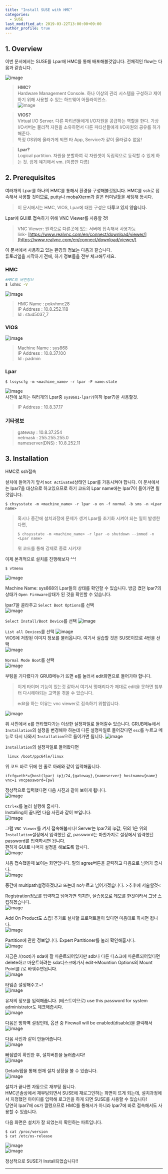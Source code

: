 ```yaml
---
title: "Install SUSE with HMC"
categories: 
  - SUSE
last_modified_at: 2019-03-22T13:00:00+09:00
author_profile: true
---
```


## 1. Overview
이번 문서에서는 SUSE를 Lpar에 HMC를 통해 배포해볼것입니다. 전체적인 flow는 다음과 같습니다.  

![image](https://user-images.githubusercontent.com/15958325/54994383-776aec80-5007-11e9-828e-69c12fae43cd.png)

><b>HMC?</b>  
>Hardware Management Console. 하나 이상의 관리 시스템을 구성하고 제어하기 위해 사용할 수 있는 하드웨어 어플라이언스.  
>![image](https://user-images.githubusercontent.com/15958325/55077274-aaca7b80-50da-11e9-849b-905f56fb875f.png)  

> <b>VIOS?</b>  
> Virtual I/O Server. 다른 파티션들에게 I/O자원을 공급하는 역할을 한다. 가상 I/O서버는 물리적 자원을 소유하면서 다른 파티션들에게 I/O자원의 공유를 허가해준다.  
>특정 OS위에 올라가게 되면 타 App, Service가 같이 올라갈수 없음!

><b>Lpar?</b>  
>Logical partition. 자원을 분할하여 각 자원셋이 독립적으로 동작할 수 있게 하는 것. 쉽게 얘기해서 vm. (이름만 다름)

## 2. Prerequisites

여러개의 Lpar를 하나의 HMC를 통해서 환경을 구성해볼것입니다. HMC를 ssh로 접속해서 사용할 것이므로, putty나 mobaXterm과 같은 터미널툴을 세팅해 둡시다.

> 이 문서에서는 HMC, VIOS, Lpar에 대한 구성은 <b>다루고 있지 않습니다.</b>  

Lpar에 GUI로 접속하기 위해 VNC Viewer를 사용할 것!  
>VNC Viewer: 원격으로 다른곳에 있는 서버에 접속해서 사용가능  
>link- [https://www.realvnc.com/en/connect/download/viewer/](https://www.realvnc.com/en/connect/download/viewer/)


이 문서에서 사용하고 있는 환경의 정보는 다음과 같습니다.  
튜토리얼을 시작하기 전에, 하기 정보들을 전부 체크해두세요.  

### HMC
~~~bash
#HMC의 버전정보
$ lshmc -V
~~~
![image](https://user-images.githubusercontent.com/15958325/54999618-f49c5e80-5013-11e9-921a-6a9ea2e98ead.png)
> HMC Name : pokvhmc28  
> IP Address : 10.8.252.118  
> Id : stud5037_7  

### VIOS
![image](https://user-images.githubusercontent.com/15958325/54999459-9d968980-5013-11e9-9057-75fb5585954f.png)
> Machine Name : sys868  
> IP Address : 10.8.37.100  
> Id : padmin  

### Lpar
~~~
$ lssyscfg -m <machine_name> -r lpar -F name:state
~~~
![image](https://user-images.githubusercontent.com/15958325/54999708-3200ec00-5014-11e9-9190-c76321130c2f.png)  
사진에 보이는 여러개의 Lpar중 `sys8681-lpar7`(이하 lpar7)을 사용할것.
>IP Address : 10.8.37.17  

### 기타정보
>gateway : 10.8.37.254  
>netmask : 255.255.255.0  
>nameserver(DNS) : 10.8.252.11  

## 3. Installation

HMC로 ssh접속  

설치에 들어가기 앞서 `Not Activated`상태인 Lpar를 가동시켜야 합니다. 이 문서에서는 lpar7을 대상으로 하고있으므로 하기 코드의 Lpar name에는 lpar7이 들어가면 될것입니다.    

~~~
$ chsysstate -m <machine_name> -r lpar -o on -f normal -b sms -n <Lpar name>
~~~

>혹시나 중간에 설치과정에 문제가 생겨 Lpar를 초기화 시켜야 되는 일이 발생한다면,
>~~~
>$ chsysstate -m <machine_name> -r lpar -o shutdown --immed -n <Lpar name>
>~~~
>위 코드를 통해 강제로 종료 시키자!

이제 본격적으로 설치를 진행해보자 ^^!  

~~~
$ vtmenu
~~~
![image](https://user-images.githubusercontent.com/15958325/55074745-7489fd80-50d4-11e9-9f2f-e9039a578193.png)  

Machine Name: sys868의 Lpar들의 상태를 확인할 수 있습니다. 방금 켰던 lpar7의 상태가 `Open Firmware`상태가 된 것을 확인할 수 있습니다.  

lpar7을 골라주고 `Select Boot Options`를 선택   
![image](https://user-images.githubusercontent.com/15958325/55074987-1dd0f380-50d5-11e9-9c96-3127490ac452.png)  
 

`Select Install/Boot Device`를 선택
![image](https://user-images.githubusercontent.com/15958325/55075041-448f2a00-50d5-11e9-86a6-c8c17ef961e0.png)  

`List all Devices`를 선택
![image](https://user-images.githubusercontent.com/15958325/55075098-6a1c3380-50d5-11e9-9ac8-c15649a3ea56.png)   
VIOS에 저장된 이미지 정보를 불러옵니다. 여기서 실습할 것은 SUSE이므로 4번을 선택  
![image](https://user-images.githubusercontent.com/15958325/55075132-7d2f0380-50d5-11e9-8d42-3b59e666d02b.png)

`Normal Mode Boot`를 선택  
![image](https://user-images.githubusercontent.com/15958325/55075285-e9aa0280-50d5-11e9-8aaa-f504acd502e3.png)  

부팅을 기다렸다가 GRUB메뉴가 뜨면 e를 눌러서 edit화면으로 들어가야 합니다. 
>이게 타이머 기능이 있는것 같아서 여기서 멍때리다가 제대로 edit을 못하면 첨부터 다시해야되는 고역을 겪을 수 있습니다.  
>
>edit을 하는 이유는 vnc viewer로 접속하기 위함입니다. 

![image](https://user-images.githubusercontent.com/15958325/55075315-fdedff80-50d5-11e9-9a4c-ac2826d8d901.png)  

위 사진에서 e를 연타했다가는 이상한 설정파일로 들어갈수 있습니다. GRUB메뉴에서 `Installation`의 설정을 변경해야 하는데 다른 설정파일로 들어갔다면 `esc`를 누르고 메뉴로 다시 나와서 `Installation`으로 들어가면 됩니다.
![image](https://user-images.githubusercontent.com/15958325/55075363-237b0900-50d6-11e9-8099-87d6bbf6ff0f.png)  

`Installation`의 설정파일로 들어왔다면  
~~~
 linux /boot/ppc64le/linux
~~~
위 코드 바로 뒤에 한 줄로 아래와 같이 입력해줍니다.  
~~~
ifcfg=eth*={host(lpar) ip}/24,{gateway},{nameserver} hostname={name} vnc=1 vncpassword={pw}
~~~
정상적으로 입력했다면 다음 사진과 같이 보이게 됩니다.  
![image](https://user-images.githubusercontent.com/15958325/55075652-dd727500-50d6-11e9-8778-1bb3f8eb29d2.png)  

`Ctrl+x`를 눌러 실행해 줍시다.  
Installing이 끝나면 다음 사진과 같이 보입니다.  
![image](https://user-images.githubusercontent.com/15958325/55075836-4f4abe80-50d7-11e9-8feb-659240c543f8.png)  

그럼 `VNC Viewer`를 켜서 접속해봅시다! Server는 lpar7의 ip값, 뒤의 1은 위의 `Installation`설정에서 입력했던 값, password는 마찬가지로 설정에서 입력했던 password를 입력하시면 됩니다.  
편하게 GUI로 나머지 설정을 해보도록 합시다.  
![image](https://user-images.githubusercontent.com/15958325/55075977-9b95fe80-50d7-11e9-8e44-4557a3dbb1b2.png)  

처음 접속했을때 보이는 화면입니다. 밑의 agree버튼을 클릭하고 다음으로 넘어가 줍시다.  
![image](https://user-images.githubusercontent.com/15958325/55076155-10693880-50d8-11e9-8261-26d0a2042f71.png)  

중간에 multipath설정하겠냐고 뜨는데 no누르고 넘어가겠습니다. >추후에 서술할것<

Registration정보를 입력하고 넘어가면 되지만, 실습용으로 데모를 한것이라서 그냥 스킵하겠습니다.  
![image](https://user-images.githubusercontent.com/15958325/55076197-30006100-50d8-11e9-9384-a8209952d9db.png)   

Add On Product도 스킵! 추가로 설치할 프로덕트들이 있다면 마음대로 하시면 됩니다.  
![image](https://user-images.githubusercontent.com/15958325/55076550-13185d80-50d9-11e9-8d52-4edd2a9a7a2d.png)  

Partition에 관한 정보입니다. Expert Partitioner를 눌러 확인해줍시다.  
![image](https://user-images.githubusercontent.com/15958325/55076564-1dd2f280-50d9-11e9-9d79-eeeecc3445c4.png)  

지금은 /(root)가 sda에 잘 마운트되어있지만 sdb나 다른 디스크에 마운트되어있다면 delete하고 마운트하려는 sda디스크에가서 edit->Mountion Options의 Mount Point를 /로 바꿔주면됩니다.  
![image](https://user-images.githubusercontent.com/15958325/55076649-4eb32780-50d9-11e9-8658-f84a3b7ed2ad.png)    

타임존 설정해주고~!  
![image](https://user-images.githubusercontent.com/15958325/55076702-70acaa00-50d9-11e9-85e5-d37cf7f9636a.png)  

유저의 정보를 입력해줍니다. (테스트이므로) use this password for system administrator도 체크해줍시다.  
![image](https://user-images.githubusercontent.com/15958325/55076722-7dc99900-50d9-11e9-8d13-ddc9da038321.png)  

다음은 방화벽 설정인데, 옵션 중 Firewall will be enabled(disable)을 클릭해서  
![image](https://user-images.githubusercontent.com/15958325/55076773-9c2f9480-50d9-11e9-884d-9ff515fd4e68.png)  

다음 사진과 같이 만들어줍니다.  
![image](https://user-images.githubusercontent.com/15958325/55076778-9e91ee80-50d9-11e9-8968-3a29cb31edec.png)  

빠짐없이 확인한 후, 설치버튼을 눌러줍시다!  
![image](https://user-images.githubusercontent.com/15958325/55076847-c3866180-50d9-11e9-9838-170c19bfcf37.png)  

Details탭을 통해 현재 설치 상황을 볼 수 있습니다.  
![image](https://user-images.githubusercontent.com/15958325/55076854-c5e8bb80-50d9-11e9-9dd1-faeacc01794c.png)  

설치가 끝나면 자동으로 재부팅 됩니다.  
HMC콘솔상에서 재부팅되면서 SUSE에 재로그인하는 화면이 뜨게 되는데, 설치과정에서 지정했던 아이디를 입력해 로그인을 하게 되면 SUSE를 사용할 수 있습니다!  
당연히 lpar7에 os가 깔렸으므로 HMC를 통해서가 아니라 lpar7에 바로 접속해서도 사용할 수 있습니다.  

다음 화면은 설치가 잘 되었는지 확인하는 파트입니다.  
~~~
$ cat /proc/version
$ cat /etc/os-release
~~~
![image](https://user-images.githubusercontent.com/15958325/55076901-e44eb700-50d9-11e9-9576-13905c627e34.png)  
![image](https://user-images.githubusercontent.com/15958325/55076903-e6187a80-50d9-11e9-9862-e4558718a726.png)  

정상적으로 SUSE가 Install되었습니다!! 

----
